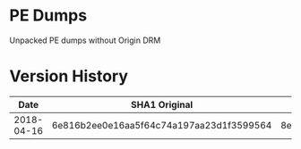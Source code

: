 PE Dumps
===

Unpacked PE dumps without Origin DRM

Version History
===
|Date      |SHA1 Original                           |SHA1 Unpacked                           |
|----------|----------------------------------------|----------------------------------------|
|2018-04-16|6e816b2ee0e16aa5f64c74a197aa23d1f3599564|8e4e4d5563d9da75c1b8fbd4d248767759299f66|